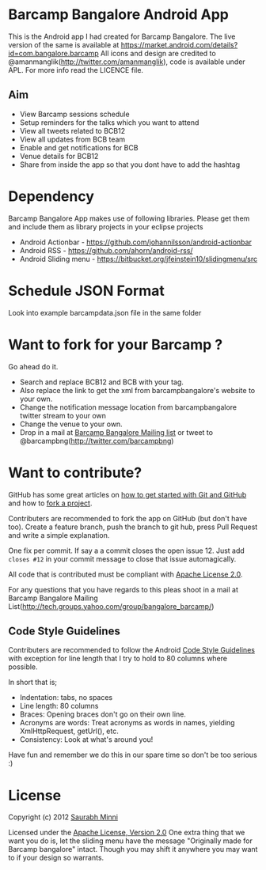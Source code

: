 # Barcamp Bangalore Android App

This is the Android app I had created for Barcamp Bangalore. The live version of the same is available at https://market.android.com/details?id=com.bangalore.barcamp All icons and design are credited to @amanmanglik(http://twitter.com/amanmanglik), code is available under APL. For more info read the LICENCE file.

## Aim

* View Barcamp sessions schedule
* Setup reminders for the talks which you want to attend
* View all tweets related to BCB12
* View all updates from BCB team
* Enable and get notifications for BCB
* Venue details for BCB12
* Share from inside the app so that you dont have to add the hashtag

# Dependency

Barcamp Bangalore App makes use of following libraries. Please get them and include them as library projects in your eclipse projects

* Android Actionbar - https://github.com/johannilsson/android-actionbar
* Android RSS - https://github.com/ahorn/android-rss/
* Android Sliding menu - https://bitbucket.org/jfeinstein10/slidingmenu/src

# Schedule JSON Format

Look into example barcampdata.json file in the same folder

# Want to fork for your Barcamp ? 

Go ahead do it. 

* Search and replace BCB12 and BCB with your tag. 
* Also replace the link to get the xml from barcampbangalore's website to your own. 
* Change the notification message location from barcampbangalore twitter stream to your own
* Change the venue to your own.
* Drop in a mail at [Barcamp Bangalore Mailing list](http://tech.groups.yahoo.com/group/bangalore_barcamp/) or tweet to @barcampbng(http://twitter.com/barcampbng)

# Want to contribute?

GitHub has some great articles on [how to get started with Git and GitHub](http://help.github.com/) and how to [fork a project](http://help.github.com/forking/).

Contributers are recommended to fork the app on GitHub (but don't have too). Create a feature branch, push the branch to git hub, press Pull Request and write a simple explanation.

One fix per commit. If say a a commit closes the open issue 12. Just add `closes #12` in your commit message to close that issue automagically.

All code that is contributed must be compliant with [Apache License 2.0](http://www.apache.org/licenses/LICENSE-2.0.html).

For any questions that you have regards to this pleas shoot in a mail at Barcamp Bangalore Mailing List(http://tech.groups.yahoo.com/group/bangalore_barcamp/)

## Code Style Guidelines

Contributers are recommended to follow the Android [Code Style Guidelines](http://source.android.com/source/code-style.html) with exception for line length that I try to hold to 80 columns where possible.

In short that is;

* Indentation: tabs, no spaces
* Line length: 80 columns
* Braces: Opening braces don't go on their own line.
* Acronyms are words: Treat acronyms as words in names, yielding XmlHttpRequest, getUrl(), etc.
* Consistency: Look at what's around you!

Have fun and remember we do this in our spare time so don't be too serious :)

# License
Copyright (c) 2012 [Saurabh Minni](http://100rabh.com)

Licensed under the [Apache License, Version 2.0](http://www.apache.org/licenses/LICENSE-2.0.html)
One extra thing that we want you do is, let the sliding menu have the message "Originally made for Barcamp bangalore" intact. Though you may shift it anywhere you may want to if your design so warrants.


